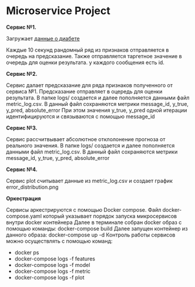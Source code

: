 # Microservice Project

<b>Сервис №1.</b>

Загружает [данные о диабете](https://scikit-learn.org/1.5/modules/generated/sklearn.datasets.load_diabetes.html)

Каждые 10 секунд рандомный ряд из признаков отправляется в очередь на предсказание. Также отправляется таргетное значение в очередь для оценки результата. у каждого сообщения есть id.

<b>Сервис №2.</b>

Сервис далает предсказание для ряда признаков полученного от сервиса №1. Предсказание отправляет в оцередь для оценки результата.
В папке logs/ создается и далее пополняется данными файл metric_log.csv.
В данный файл сохраняются метрики message_id, y_true, y_pred, absolute_error
При этом значения y_true, y_pred одной итерации идентифицируются и связываются с помощью message_id

<b>Сервис №3.</b>

Сервис рассчитвывает абсолютное отклолонение прогноза от реального значения.
В папке logs/ создается и далее пополняется данными файл metric_log.csv.
В данный файл сохраняются метрики message_id, y_true, y_pred, absolute_error

<b>Сервис №4.</b>

Сервис plot считывает данные из metric_log.csv и создает график error_distribution.png

<b>Оркестрация</b>

Сервисы аркестрируются с помощью Docker compose.
Файл docker-compose.yaml который указывает порядок запуска микросервисов внутри docker контейнера
Далее в терминале собран docker образ с помощью команды: docker-compose build
Далее запущен контейнер из данного образа: docker-compose up -d
Контроль работы сервисов можно осуществлять с помощью команд:
- docker ps
- docker-compose logs -f features
- docker-compose logs -f model
- docker-compose logs -f metric
- docker-compose logs -f plot